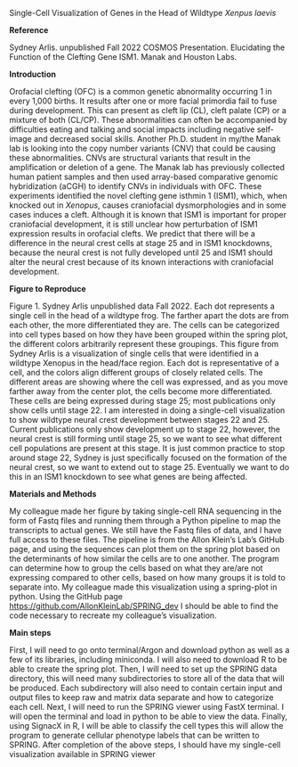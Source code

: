Single-Cell Visualization of Genes in the Head of Wildtype *Xenpus laevis*

**Reference**

Sydney Arlis. unpublished Fall 2022 COSMOS Presentation. Elucidating the Function of the Clefting Gene ISM1. Manak and Houston Labs.  

**Introduction**

Orofacial clefting (OFC) is a common genetic abnormality occurring 1 in every 1,000 births. It results after one or more facial primordia fail to fuse during development. This can present as cleft lip (CL), cleft palate (CP) or a mixture of both (CL/CP). These abnormalities can often be accompanied by difficulties eating and talking and social impacts including negative self-image and decreased social skills. Another Ph.D. student in my/the Manak lab is looking into the copy number variants (CNV) that could be causing these abnormalities. CNVs are structural variants that result in the amplification or deletion of a gene. The Manak lab has previously collected human patient samples and then used array-based comparative genomic hybridization (aCGH) to identify CNVs in individuals with OFC. These experiments identified the novel clefting gene isthmin 1 (ISM1), which, when knocked out in *Xenopus*, causes craniofacial dysmorphologies and in some cases induces a cleft. Although it is known that ISM1 is important for proper craniofacial development, it is still unclear how perturbation of ISM1 expression results in orofacial clefts. We predict that there will be a difference in the neural crest cells at stage 25 and in ISM1 knockdowns, because the neural crest is not fully developed until 25 and ISM1 should alter the neural crest because of its known interactions with craniofacial development. 

**Figure to Reproduce**

Figure 1. Sydney Arlis unpublished data Fall 2022. Each dot represents a single cell in the head of a wildtype frog. The farther apart the dots are from each other, the more differentiated they are. The cells can be categorized into cell types based on how they have been grouped within the spring plot, the different colors arbitrarily represent these groupings. 
This figure from Sydney Arlis is a visualization of single cells that were identified in a wildtype Xenopus in the head/face region. Each dot is representative of a cell, and the colors align different groups of closely related cells. The different areas are showing where the cell was expressed, and as you move farther away from the center plot, the cells become more differentiated. These cells are being expressed during stage 25; most publications only show cells until stage 22. I am interested in doing a single-cell visualization to show wildtype neural crest development between stages 22 and 25. Current publications only show development up to stage 22, however, the neural crest is still forming until stage 25, so we want to see what different cell populations are present at this stage. It is just common practice to stop around stage 22, Sydney is just specifically focused on the formation of the neural crest, so we want to extend out to stage 25. Eventually we want to do this in an ISM1 knockdown to see what genes are being affected.

**Materials and Methods**

My colleague made her figure by taking single-cell RNA sequencing in the form of Fastq files and running them through a Python pipeline to map the transcripts to actual genes. We still have the Fastq files of data, and I have full access to these files. The pipeline is from the Allon Klein’s Lab’s GitHub page, and using the sequences can plot them on the spring plot based on the determinants of how similar the cells are to one another. The program can determine how to group the cells based on what they are/are not expressing compared to other cells, based on how many groups it is told to separate into. My colleague made this visualization using a spring-plot in python. Using the GitHub page https://github.com/AllonKleinLab/SPRING_dev I should be able to find the code necessary to recreate my colleague’s visualization. 

**Main steps**

First, I will need to go onto terminal/Argon and download python as well as a few of its libraries, including miniconda. I will also need to download R to be able to create the spring plot. Then, I will need to set up the SPRING data directory, this will need many subdirectories to store all of the data that will be produced. Each subdirectory will also need to contain certain input and output files to keep raw and matrix data separate and how to categorize each cell. Next, I will need to run the SPRING viewer using FastX terminal. I will open the terminal and load in python to be able to view the data. Finally, using SignacX in R, I will be able to classify the cell types this will allow the program to generate cellular phenotype labels that can be written to SPRING. After completion of the above steps, I should have my single-cell visualization available in SPRING viewer
